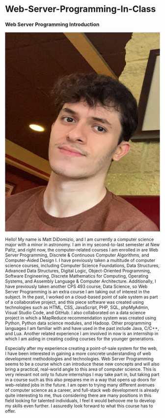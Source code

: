 # Web-Server-Programming-In-Class

### Web Server Programming Introduction

![My Picture](images/readme/my-picture.jpg) 

Hello! My name is Matt DiDomizio, and I am currently a computer science major with a minor in astronomy. I am in my second-to-last semester at New Paltz, and right now, the computer-related courses I am enrolled in are Web Server Programming, Discrete & Continuous Computer Algorithms, and Computer-Aided Design I. I have previously taken a multitude of computer science courses, including Computer Science Foundations, Data Structures, Advanced Data Structures, Digital Logic, Object-Oriented Programming, Software Engineering, Discrete Mathematics for Computing, Operating Systems, and Assembly Language & Computer Architecture. Additionally, I have previously taken another CPS 493 course, Data Science, so Web Server Programming is an extra course I am taking out of interest in the subject. In the past, I worked on a cloud-based point of sale system as part of a collaborative project, and this piece software was created using technologies such as HTML, CSS, JavaScript, PHP, SQL, phpMyAdmin, Visual Studio Code, and GitHub. I also collaborated on a data science project in which a MapReduce recommendation system was created using Python, Python data science modules, and Hadoop. Other programming languages I am familiar with and have used in the past include Java, C/C++, and Lua. Another related experience I am involved in now is an internship in which I am aiding in creating coding courses for the younger generations. 

Especially after my experience creating a point-of-sale system for the web, I have been interested in gaining a more concrete understanding of web development methodologies and technologies. Web Server Programming seems to be a course which can introduce these new concepts and will also bring a practical, real-world angle to this area of computer science. This is very relevant not only to future internships I may take part in, but taking part in a course such as this also prepares me in a way that opens up doors for web-related jobs in the future. I am open to trying many different avenues of computer science as a career, and full-stack web development is already quite interesting to me, thus considering there are many positions in this field looking for talented individuals, I feel it would behoove me to develop my skills even further. I assuredly look forward to what this course has to offer. 